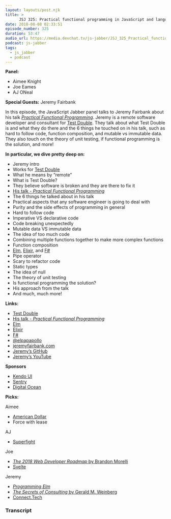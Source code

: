 ```yaml
---
layout: layouts/post.njk
title: >
      JSJ 325: Practical functional programming in JavaScript and languages like Elm with Jeremy Fairbank
date: 2018-08-08 02:33:51
episode_number: 325
duration: 53:47
audio_url: https://media.devchat.tv/js-jabber/JSJ_325_Practical_functional_programming_in_JavaScript_and_languages_like_Elm_with_Jeremy_Fairbank.mp3
podcast: js-jabber
tags: 
  - js_jabber
  - podcast
---
```


 **Panel:**

- Aimee Knight
- Joe Eames
- AJ ONeal

**Special Guests:** Jeremy Fairbank

In this episode, the JavaScript Jabber panel talks to Jeremy Fairbank about his talk [_Practical Functional Programming_](https://www.youtube.com/watch?v=I_uIXgSmkDo). Jeremy is a remote software developer and consultant for [Test Double](https://testdouble.com/). They talk about what Test Double is and what they do there and the 6 things he touched on in his talk, such as hard to follow code, function composition, and mutable vs immutable data. They also touch on the theory of unit testing, if functional programming is the solution, and more!

**In particular, we dive pretty deep on:**

- Jeremy intro 
- Works for [Test Double](https://testdouble.com/)
- What he means by “remote”
- What is Test Double?
- They believe software is broken and they are there to fix it
- [His talk - _Practical Functional Programming_](https://www.youtube.com/watch?v=I_uIXgSmkDo)
- The 6 things he talked about in his talk
- Practical aspects that any software engineer is going to deal with
- Purity and the side effects of programming in general
- Hard to follow code
- Imperative VS declarative code
- Code breaking unexpectedly
- Mutable data VS immutable data
- The idea of too much code
- Combining multiple functions together to make more complex functions
- Function composition
- [Elm](http://elm-lang.org/), [Elixir](https://elixir-lang.org/), and [F#](https://fsharp.org/)
- Pipe operator
- Scary to refactor code
- Static types
- The idea of null
- The theory of unit testing
- Is functional programming the solution?
- His approach from the talk
- And much, much more! 

**Links:**

- [Test Double](https://testdouble.com/)
- [His talk - _Practical Functional Programming_](https://www.youtube.com/watch?v=I_uIXgSmkDo)
- [Elm](http://elm-lang.org/)
- [Elixir](https://elixir-lang.org/)
- [F#](https://fsharp.org/)
- [@elpapapollo](https://twitter.com/elpapapollo?lang=en)
- [jeremyfairbank.com](https://jeremyfairbank.com/)
- [Jeremy’s GitHub](https://github.com/jfairbank)
- [Jeremy’s YouTube](https://www.youtube.com/c/JeremyFairbank)

**Sponsors**

- [Kendo UI](https://www.telerik.com/kendo-ui?utm_medium=social-paid&utm_source=devchattv&utm_campaign=kendo-ui-awareness-jsjabber)
- [Sentry](https://sentry.io/welcome/)
- [Digital Ocean](https://www.digitalocean.com/)

**Picks:**

Aimee

- [American Dollar](http://theamericandollar.info/)
- Force with lease

AJ

- [Superfight](https://www.superfightgame.com/)

Joe

- [_The 2018 Web Developer Roadmap_ by Brandon Morelli](https://codeburst.io/the-2018-web-developer-roadmap-826b1b806e8d)
- [Svelte](https://svelte.technology/)

Jeremy

- [_Programming Elm_](https://pragprog.com/book/jfelm/programming-elm)
- [_The Secrets of Consulting_ by Gerald M. Weinberg](https://www.amazon.com/Secrets-Consulting-Giving-Getting-Successfully/dp/0932633013)
- [Connect.Tech](http://connect.tech/)


### Transcript


